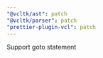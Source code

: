 ```yaml
---
"@vcltk/ast": patch
"@vcltk/parser": patch
"prettier-plugin-vcl": patch
---
```


Support goto statement
